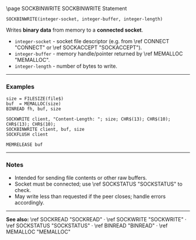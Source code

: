 \page SOCKBINWRITE SOCKBINWRITE Statement

```basic
SOCKBINWRITE(integer-socket, integer-buffer, integer-length)
```

Writes **binary data** from memory to a **connected socket**.

* `integer-socket` - socket file descriptor (e.g. from \ref CONNECT "CONNECT" or \ref SOCKACCEPT "SOCKACCEPT").
* `integer-buffer` - memory handle/pointer returned by \ref MEMALLOC "MEMALLOC".
* `integer-length` - number of bytes to write.

---

### Examples

```basic
size = FILESIZE(file$)
buf  = MEMALLOC(size)
BINREAD fh, buf, size

SOCKWRITE client, "Content-Length: "; size; CHR$(13); CHR$(10); CHR$(13); CHR$(10);
SOCKBINWRITE client, buf, size
SOCKFLUSH client

MEMRELEASE buf
```

---

### Notes

* Intended for sending file contents or other raw buffers.
* Socket must be connected; use \ref SOCKSTATUS "SOCKSTATUS" to check.
* May write less than requested if the peer closes; handle errors accordingly.

---

**See also:**
\ref SOCKREAD "SOCKREAD" · \ref SOCKWRITE "SOCKWRITE" · \ref SOCKSTATUS "SOCKSTATUS" · \ref BINREAD "BINREAD" · \ref MEMALLOC "MEMALLOC"

